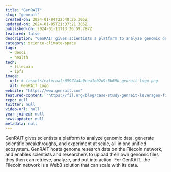 ```yaml
---
title: "GenRAIT"
slug: "genrait"
created-on: 2024-01-04T22:40:26.305Z
updated-on: 2024-01-05T21:37:21.385Z
published-on: 2024-01-11T13:26:59.787Z
featured: false
description: "GenRAIT gives scientists a platform to analyze genomic data, generate scientific breakthroughs, and experiment at scale, all in one unified ecosystem."
category: science-climate-space
tags:
  - desci
  - health
tech:
  - filecoin
  - ipfs
image:
  url: # /assets/external/65974a4a0cea1eb2d9c5b69b_genrait-logo.png
  alt: GenRAIT Logo
website: "https://www.genrait.com"
featured-content: "https://fil.org/blog/case-study-genrait-leverages-filecoin-network-for-greater-visibility-access-and-storage-of-genomic-data/"
repo: null
twitter: null
video-url: null
year-joined: null
news-update: null
metadata: null
---
```


GenRAIT gives scientists a platform to analyze genomic data, generate scientific breakthroughs, and experiment at scale, all in one unified ecosystem. GenRAIT hosts genome research data on the Filecoin network, and enables scientists and researchers to upload their own genomic files they then can retrieve, analyze, and put into action. For GenRAIT, the Filecoin network is a Web3 solution that can scale with its data.
